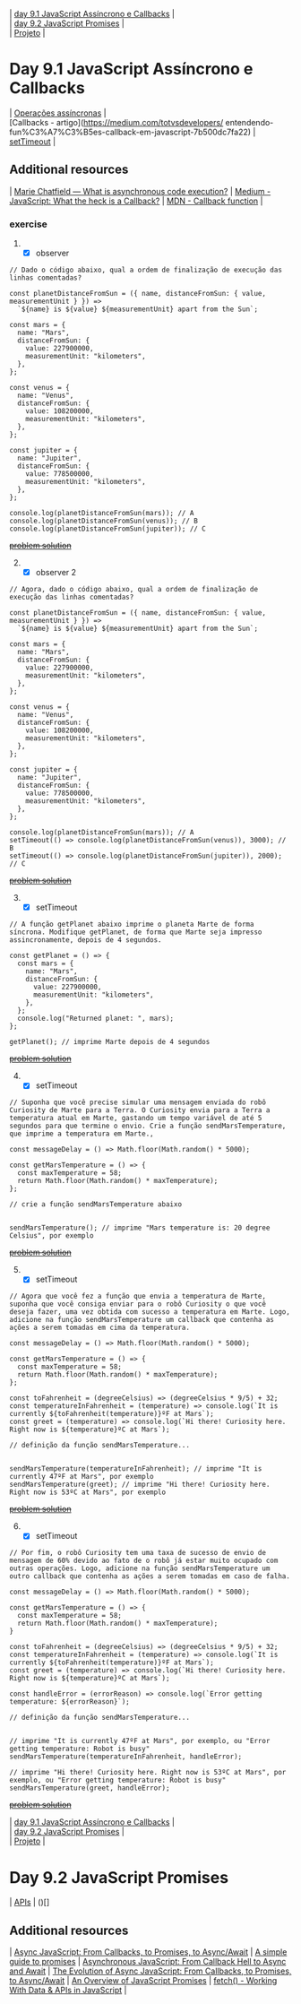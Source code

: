 | [day 9.1 JavaScript Assíncrono e Callbacks](https://github.com/Marcelllombm/trybe-exercises/tree/master/bloco_9#day-91-javascript-ass%C3%ADncrono-e-callbacks) | <br>
| [day 9.2 JavaScript Promises](https://github.com/Marcelllombm/trybe-exercises/tree/master/bloco_9#day-92-javascript-promises) | <br>
| [Projeto]() | <br>

# Day 9.1 JavaScript Assíncrono e Callbacks

| [Operações assíncronas](https://scotch.io/courses/10-need-to-know-javascript-concepts/callbacks-promises-and-async) |  
[Callbacks - artigo](https://medium.com/totvsdevelopers/ entendendo-fun%C3%A7%C3%B5es-callback-em-javascript-7b500dc7fa22) |  
[setTimeout](https://www.w3schools.com/jsref/met_win_settimeout.asp) |

## Additional resources
| [Marie Chatfield — What is asynchronous code execution?](http://mariechatfield.com/tutorials/explanations/asynchronous-code.html) |
[Medium - JavaScript: What the heck is a Callback?](https://codeburst.io/javascript-what-the-heck-is-a-callback-aba4da2deced?gi=fca5d5153b70) |
[MDN - Callback function](https://developer.mozilla.org/en-US/docs/Glossary/Callback_function) |

### exercise

1. - [x] observer

```
// Dado o código abaixo, qual a ordem de finalização de execução das linhas comentadas?

const planetDistanceFromSun = ({ name, distanceFromSun: { value, measurementUnit } }) =>
  `${name} is ${value} ${measurementUnit} apart from the Sun`;

const mars = {
  name: "Mars",
  distanceFromSun: {
    value: 227900000,
    measurementUnit: "kilometers",
  },
};

const venus = {
  name: "Venus",
  distanceFromSun: {
    value: 108200000,
    measurementUnit: "kilometers",
  },
};

const jupiter = {
  name: "Jupiter",
  distanceFromSun: {
    value: 778500000,
    measurementUnit: "kilometers",
  },
};

console.log(planetDistanceFromSun(mars)); // A
console.log(planetDistanceFromSun(venus)); // B
console.log(planetDistanceFromSun(jupiter)); // C
```
~~[problem solution](https://github.com/Marcelllombm/trybe-exercises/blob/master/bloco_9/exercises/9_1/exercise_1.js)~~

2. - [x] observer 2

```
// Agora, dado o código abaixo, qual a ordem de finalização de execução das linhas comentadas?

const planetDistanceFromSun = ({ name, distanceFromSun: { value, measurementUnit } }) =>
  `${name} is ${value} ${measurementUnit} apart from the Sun`;

const mars = {
  name: "Mars",
  distanceFromSun: {
    value: 227900000,
    measurementUnit: "kilometers",
  },
};

const venus = {
  name: "Venus",
  distanceFromSun: {
    value: 108200000,
    measurementUnit: "kilometers",
  },
};

const jupiter = {
  name: "Jupiter",
  distanceFromSun: {
    value: 778500000,
    measurementUnit: "kilometers",
  },
};

console.log(planetDistanceFromSun(mars)); // A
setTimeout(() => console.log(planetDistanceFromSun(venus)), 3000); // B
setTimeout(() => console.log(planetDistanceFromSun(jupiter)), 2000); // C

``` 
~~[problem solution](https://github.com/Marcelllombm/trybe-exercises/blob/master/bloco_9/exercises/9_1/exercise_2.js)~~

3. - [x] setTimeout

```
// A função getPlanet abaixo imprime o planeta Marte de forma síncrona. Modifique getPlanet, de forma que Marte seja impresso assincronamente, depois de 4 segundos.

const getPlanet = () => {
  const mars = {
    name: "Mars",
    distanceFromSun: {
      value: 227900000,
      measurementUnit: "kilometers",
    },
  };
  console.log("Returned planet: ", mars);
};

getPlanet(); // imprime Marte depois de 4 segundos

```
~~[problem solution](https://github.com/Marcelllombm/trybe-exercises/blob/master/bloco_9/exercises/9_1/exercise_3.js)~~

4. - [x] setTimeout

```
// Suponha que você precise simular uma mensagem enviada do robô Curiosity de Marte para a Terra. O Curiosity envia para a Terra a temperatura atual em Marte, gastando um tempo variável de até 5 segundos para que termine o envio. Crie a função sendMarsTemperature, que imprime a temperatura em Marte.,

const messageDelay = () => Math.floor(Math.random() * 5000);

const getMarsTemperature = () => {
  const maxTemperature = 58;
  return Math.floor(Math.random() * maxTemperature);
};

// crie a função sendMarsTemperature abaixo


sendMarsTemperature(); // imprime "Mars temperature is: 20 degree Celsius", por exemplo

```
~~[problem solution](https://github.com/Marcelllombm/trybe-exercises/blob/master/bloco_9/exercises/9_1/exercise_4.js)~~

5. - [x] setTimeout

```
// Agora que você fez a função que envia a temperatura de Marte, suponha que você consiga enviar para o robô Curiosity o que você deseja fazer, uma vez obtida com sucesso a temperatura em Marte. Logo, adicione na função sendMarsTemperature um callback que contenha as ações a serem tomadas em cima da temperatura.

const messageDelay = () => Math.floor(Math.random() * 5000);

const getMarsTemperature = () => {
  const maxTemperature = 58;
  return Math.floor(Math.random() * maxTemperature);
};

const toFahrenheit = (degreeCelsius) => (degreeCelsius * 9/5) + 32;
const temperatureInFahrenheit = (temperature) => console.log(`It is currently ${toFahrenheit(temperature)}ºF at Mars`);
const greet = (temperature) => console.log(`Hi there! Curiosity here. Right now is ${temperature}ºC at Mars`);

// definição da função sendMarsTemperature...


sendMarsTemperature(temperatureInFahrenheit); // imprime "It is currently 47ºF at Mars", por exemplo
sendMarsTemperature(greet); // imprime "Hi there! Curiosity here. Right now is 53ºC at Mars", por exemplo

```
~~[problem solution](https://github.com/Marcelllombm/trybe-exercises/blob/master/bloco_9/exercises/9_1/exercise_5.js)~~

6. - [x] setTimeout

```
// Por fim, o robô Curiosity tem uma taxa de sucesso de envio de mensagem de 60% devido ao fato de o robô já estar muito ocupado com outras operações. Logo, adicione na função sendMarsTemperature um outro callback que contenha as ações a serem tomadas em caso de falha.

const messageDelay = () => Math.floor(Math.random() * 5000);

const getMarsTemperature = () => {
  const maxTemperature = 58;
  return Math.floor(Math.random() * maxTemperature);
}

const toFahrenheit = (degreeCelsius) => (degreeCelsius * 9/5) + 32;
const temperatureInFahrenheit = (temperature) => console.log(`It is currently ${toFahrenheit(temperature)}ºF at Mars`);
const greet = (temperature) => console.log(`Hi there! Curiosity here. Right now is ${temperature}ºC at Mars`);

const handleError = (errorReason) => console.log(`Error getting temperature: ${errorReason}`);

// definição da função sendMarsTemperature...


// imprime "It is currently 47ºF at Mars", por exemplo, ou "Error getting temperature: Robot is busy"
sendMarsTemperature(temperatureInFahrenheit, handleError);

// imprime "Hi there! Curiosity here. Right now is 53ºC at Mars", por exemplo, ou "Error getting temperature: Robot is busy"
sendMarsTemperature(greet, handleError);
```
~~[problem solution](https://github.com/Marcelllombm/trybe-exercises/blob/master/bloco_9/exercises/9_1/exercise_6.js)~~

| [day 9.1 JavaScript Assíncrono e Callbacks](https://github.com/Marcelllombm/trybe-exercises/tree/master/bloco_9#day-91-javascript-ass%C3%ADncrono-e-callbacks) | <br>
| [day 9.2 JavaScript Promises](https://github.com/Marcelllombm/trybe-exercises/tree/master/bloco_9#day-92-javascript-promises) | <br>
| [Projeto]() | <br>

# Day 9.2 JavaScript Promises
 
 | [APIs](https://medium.com/@perrysetgo/what-exactly-is-an-api-69f36968a41f) | ()[]
 
## Additional resources

 | [Async JavaScript: From Callbacks, to Promises, to Async/Await](https://ui.dev/async-javascript-from-callbacks-to-promises-to-async-await/) | [A simple guide to promises](https://codeburst.io/a-simple-guide-to-es6-promises-d71bacd2e13a) | [Asynchronous JavaScript: From Callback Hell to Async and Await](https://www.toptal.com/javascript/asynchronous-javascript-async-await-tutorial) | [The Evolution of Async JavaScript: From Callbacks, to Promises, to Async/Await](https://www.freecodecamp.org/news/the-evolution-of-async-javascript-from-callbacks-to-promises-to-async-await-e73b047f2f40/) | [An Overview of JavaScript Promises](https://www.sitepoint.com/overview-javascript-promises/) | [fetch() - Working With Data & APIs in JavaScript](https://www.youtube.com/watch?v=tc8DU14qX6I) | 